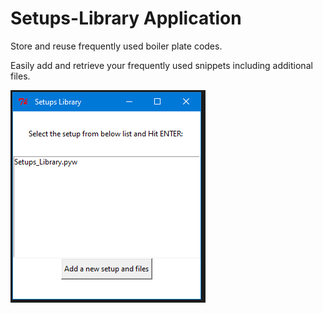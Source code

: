 # Setups-Library Application

Store and reuse frequently used boiler plate codes.

Easily add and retrieve your frequently used snippets including additional files.

<img src="/images/Snap.PNG" alt="demo"/>
